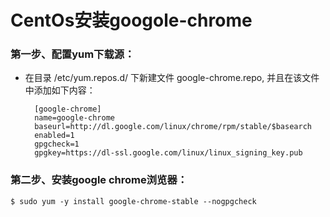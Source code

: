 # CentOs安装googole-chrome

### 第一步、配置yum下载源：

* 在目录 /etc/yum.repos.d/ 下新建文件 google-chrome.repo, 并且在该文件中添加如下内容：

        [google-chrome]
        name=google-chrome
        baseurl=http://dl.google.com/linux/chrome/rpm/stable/$basearch
        enabled=1
        gpgcheck=1
        gpgkey=https://dl-ssl.google.com/linux/linux_signing_key.pub

### 第二步、安装google chrome浏览器：

    $ sudo yum -y install google-chrome-stable --nogpgcheck
